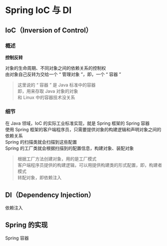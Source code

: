 # Spring IoC 与 DI

## IoC（Inversion of Control）  

### 概述

**控制反转**

对象的生命周期、不同对象之间的依赖关系的控制权  
由对象自己反转为交给一个 “ 管理对象 ”，即，一个 “ 容器 ”  

> 这里说的 “ 容器 ” 是 Java 标准中的容器  
> 即，用来存取 Java 对象的对象  
> 和 Linux 中的容器技术没关系

### 细节

在 Java 领域，IoC 的实际工业标准实现，就是 Spring 框架的 Spring 容器  
使用 Spring 框架的客户端程序员，只需要提供对象的构建逻辑和声明对象之间的依赖关系  
Spring 的扫描类就会扫描到这些配置  
Spring 的工厂类就会根据扫描到的配置信息，构建对象、装配对象

> 根据工厂方法创建对象，用的是工厂模式  
> 客户端程序员提供的构建逻辑，可以用提供构建类的形式配置，即，构建者模式  
> 转配对象，即依赖注入

## DI（Dependency Injection）
依赖注入

## Spring 的实现

Spring 容器
